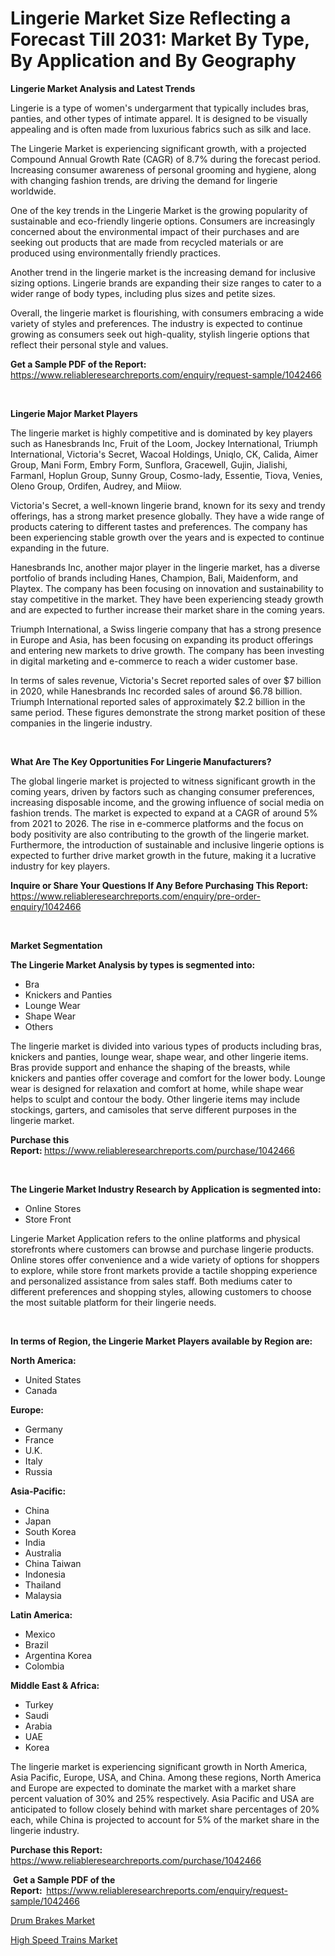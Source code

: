 <p><h1>Lingerie Market Size Reflecting a Forecast Till 2031: Market By Type, By Application and By Geography</h1></p><p><strong>Lingerie Market Analysis and Latest Trends</strong></p>
<p><p>Lingerie is a type of women's undergarment that typically includes bras, panties, and other types of intimate apparel. It is designed to be visually appealing and is often made from luxurious fabrics such as silk and lace.</p><p>The Lingerie Market is experiencing significant growth, with a projected Compound Annual Growth Rate (CAGR) of 8.7% during the forecast period. Increasing consumer awareness of personal grooming and hygiene, along with changing fashion trends, are driving the demand for lingerie worldwide.</p><p>One of the key trends in the Lingerie Market is the growing popularity of sustainable and eco-friendly lingerie options. Consumers are increasingly concerned about the environmental impact of their purchases and are seeking out products that are made from recycled materials or are produced using environmentally friendly practices.</p><p>Another trend in the lingerie market is the increasing demand for inclusive sizing options. Lingerie brands are expanding their size ranges to cater to a wider range of body types, including plus sizes and petite sizes.</p><p>Overall, the lingerie market is flourishing, with consumers embracing a wide variety of styles and preferences. The industry is expected to continue growing as consumers seek out high-quality, stylish lingerie options that reflect their personal style and values.</p></p>
<p><strong>Get a Sample PDF of the Report:&nbsp;</strong> <a href="https://www.reliableresearchreports.com/enquiry/request-sample/1042466">https://www.reliableresearchreports.com/enquiry/request-sample/1042466</a></p>
<p>&nbsp;</p>
<p><strong>Lingerie Major Market Players</strong></p>
<p><p>The lingerie market is highly competitive and is dominated by key players such as Hanesbrands Inc, Fruit of the Loom, Jockey International, Triumph International, Victoria's Secret, Wacoal Holdings, Uniqlo, CK, Calida, Aimer Group, Mani Form, Embry Form, Sunflora, Gracewell, Gujin, Jialishi, Farmanl, Hoplun Group, Sunny Group, Cosmo-lady, Essentie, Tiova, Venies, Oleno Group, Ordifen, Audrey, and Miiow. </p><p>Victoria's Secret, a well-known lingerie brand, known for its sexy and trendy offerings, has a strong market presence globally. They have a wide range of products catering to different tastes and preferences. The company has been experiencing stable growth over the years and is expected to continue expanding in the future.</p><p>Hanesbrands Inc, another major player in the lingerie market, has a diverse portfolio of brands including Hanes, Champion, Bali, Maidenform, and Playtex. The company has been focusing on innovation and sustainability to stay competitive in the market. They have been experiencing steady growth and are expected to further increase their market share in the coming years.</p><p>Triumph International, a Swiss lingerie company that has a strong presence in Europe and Asia, has been focusing on expanding its product offerings and entering new markets to drive growth. The company has been investing in digital marketing and e-commerce to reach a wider customer base.</p><p>In terms of sales revenue, Victoria's Secret reported sales of over $7 billion in 2020, while Hanesbrands Inc recorded sales of around $6.78 billion. Triumph International reported sales of approximately $2.2 billion in the same period. These figures demonstrate the strong market position of these companies in the lingerie industry.</p></p>
<p>&nbsp;</p>
<p><strong>What Are The Key Opportunities For Lingerie Manufacturers?</strong></p>
<p><p>The global lingerie market is projected to witness significant growth in the coming years, driven by factors such as changing consumer preferences, increasing disposable income, and the growing influence of social media on fashion trends. The market is expected to expand at a CAGR of around 5% from 2021 to 2026. The rise in e-commerce platforms and the focus on body positivity are also contributing to the growth of the lingerie market. Furthermore, the introduction of sustainable and inclusive lingerie options is expected to further drive market growth in the future, making it a lucrative industry for key players.</p></p>
<p><strong>Inquire or Share Your Questions If Any Before Purchasing This Report:</strong> <a href="https://www.reliableresearchreports.com/enquiry/pre-order-enquiry/1042466">https://www.reliableresearchreports.com/enquiry/pre-order-enquiry/1042466</a></p>
<p>&nbsp;</p>
<p><strong>Market Segmentation</strong></p>
<p><strong>The Lingerie Market Analysis by types is segmented into:</strong></p>
<p><ul><li>Bra</li><li>Knickers and Panties</li><li>Lounge Wear</li><li>Shape Wear</li><li>Others</li></ul></p>
<p><p>The lingerie market is divided into various types of products including bras, knickers and panties, lounge wear, shape wear, and other lingerie items. Bras provide support and enhance the shaping of the breasts, while knickers and panties offer coverage and comfort for the lower body. Lounge wear is designed for relaxation and comfort at home, while shape wear helps to sculpt and contour the body. Other lingerie items may include stockings, garters, and camisoles that serve different purposes in the lingerie market.</p></p>
<p><strong>Purchase this Report:&nbsp;</strong><a href="https://www.reliableresearchreports.com/purchase/1042466">https://www.reliableresearchreports.com/purchase/1042466</a></p>
<p>&nbsp;</p>
<p><strong>The Lingerie Market Industry Research by Application is segmented into:</strong></p>
<p><ul><li>Online Stores</li><li>Store Front</li></ul></p>
<p><p>Lingerie Market Application refers to the online platforms and physical storefronts where customers can browse and purchase lingerie products. Online stores offer convenience and a wide variety of options for shoppers to explore, while store front markets provide a tactile shopping experience and personalized assistance from sales staff. Both mediums cater to different preferences and shopping styles, allowing customers to choose the most suitable platform for their lingerie needs.</p></p>
<p>&nbsp;</p>
<p><strong>In terms of Region, the Lingerie Market Players available by Region are:</strong></p>
<p>
    <p> <strong> North America: </strong>
        <ul>
            <li>United States</li>
            <li>Canada</li>
        </ul>
        </p> 
    <p> <strong> Europe: </strong>
        <ul>
            <li>Germany</li>
            <li>France</li>
            <li>U.K.</li>
            <li>Italy</li>
            <li>Russia</li>
        </ul>
        </p> 
    <p> <strong> Asia-Pacific: </strong>
        <ul>
            <li>China</li>
            <li>Japan</li>
            <li>South Korea</li>
            <li>India</li>
            <li>Australia</li>
            <li>China Taiwan</li>
            <li>Indonesia</li>
            <li>Thailand</li>
            <li>Malaysia</li>
        </ul>
        </p> 
    <p> <strong> Latin America: </strong>
        <ul>
            <li>Mexico</li>
            <li>Brazil</li>
            <li>Argentina Korea</li>
            <li>Colombia</li>
        </ul>
        </p> 
    <p> <strong> Middle East & Africa: </strong>
        <ul>
            <li>Turkey</li>
            <li>Saudi</li>
            <li>Arabia</li>
            <li>UAE</li>
            <li>Korea</li>
        </ul>
    </p>
    </p>
<p><p>The lingerie market is experiencing significant growth in North America, Asia Pacific, Europe, USA, and China. Among these regions, North America and Europe are expected to dominate the market with a market share percent valuation of 30% and 25% respectively. Asia Pacific and USA are anticipated to follow closely behind with market share percentages of 20% each, while China is projected to account for 5% of the market share in the lingerie industry.</p></p>
<p><strong>Purchase this Report: </strong><a href="https://www.reliableresearchreports.com/purchase/1042466">https://www.reliableresearchreports.com/purchase/1042466</a></p>
<p>&nbsp;<strong>Get a Sample PDF of the Report:&nbsp;&nbsp;</strong><a href="https://www.reliableresearchreports.com/enquiry/request-sample/1042466">https://www.reliableresearchreports.com/enquiry/request-sample/1042466</a></p>
<p><strong></strong></p>
<p><p><a href="https://faithful-glue-af3.notion.site/Drum-Brakes-Market-Size-Share-Trends-Analysis-Report-By-Material-By-Type-By-End-user-By-Region-5b144878f7c746838895cc2441710543">Drum Brakes Market</a></p><p><a href="https://angry-finch-aaf.notion.site/High-Speed-Trains-Market-Size-Furnishes-Valuable-Information-Encompassing-Market-Share-Market-Trend-b6392e38671b46ee80250598ba590620">High Speed Trains Market</a></p></p>